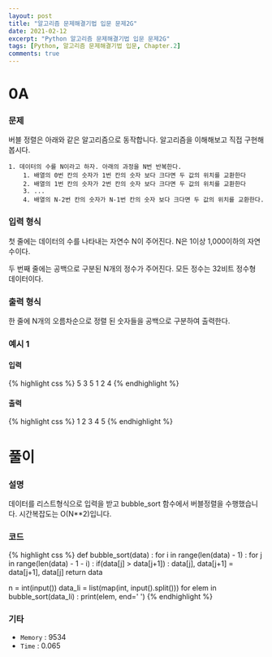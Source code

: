 ```yaml
---
layout: post
title: "알고리즘 문제해결기법 입문 문제2G"
date: 2021-02-12
excerpt: "Python 알고리즘 문제해결기법 입문 문제2G"
tags: [Python, 알고리즘 문제해결기법 입문, Chapter.2]
comments: true
---
```

# 0A

### 문제
버블 정렬은 아래와 같은 알고리즘으로 동작합니다. 알고리즘을 이해해보고 직접 구현해봅시다.

	1. 데이터의 수를 N이라고 하자. 아래의 과정을 N번 반복한다.
		1. 배열의 0번 칸의 숫자가 1번 칸의 숫자 보다 크다면 두 값의 위치를 교환한다
		2. 배열의 1번 칸의 숫자가 2번 칸의 숫자 보다 크다면 두 값의 위치를 교환한다
		3. ...
		4. 배열의 N-2번 칸의 숫자가 N-1번 칸의 숫자 보다 크다면 두 값의 위치를 교환한다.

### 입력 형식
첫 줄에는 데이터의 수를 나타내는 자연수 N이 주어진다. N은 1이상 1,000이하의 자연수이다.

두 번째 줄에는 공백으로 구분된 N개의 정수가 주어진다. 모든 정수는 32비트 정수형 데이터이다.

### 출력 형식
한 줄에 N개의 오름차순으로 정렬 된 숫자들을 공백으로 구분하여 출력한다.

### 예시 1
#### 입력
{% highlight css %}
5
3 5 1 2 4
{% endhighlight %}
#### 출력
{% highlight css %}
1 2 3 4 5
{% endhighlight %}

# 풀이

### 설명
데이터를 리스트형식으로 입력을 받고 bubble_sort 함수에서 버블정렬을 수행했습니다. 시간복잡도는 O(N**2)입니다.

### 코드
{% highlight css %}
def bubble_sort(data) :
	for i in range(len(data) - 1) :
		for j in range(len(data) - 1 - i) :
			if(data[j] > data[j+1]) : data[j], data[j+1] = data[j+1], data[j]
	return data

n = int(input())
data_li = list(map(int, input().split()))
for elem in bubble_sort(data_li) :
	print(elem, end=' ')
{% endhighlight %}

### 기타
- `Memory` : 9534
- `Time` : 0.065